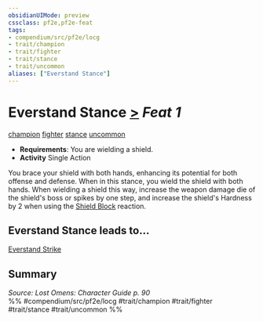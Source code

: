 ```yaml
---
obsidianUIMode: preview
cssclass: pf2e,pf2e-feat
tags:
- compendium/src/pf2e/locg
- trait/champion
- trait/fighter
- trait/stance
- trait/uncommon
aliases: ["Everstand Stance"]
---
```

# Everstand Stance  [>](../../rules/core-rulebook/chapter-9-playing-the-game.md#Actions "Single Action") *Feat 1*  
[champion](../../rules/traits/champion.md)  [fighter](../../rules/traits/fighter.md)  [stance](../../rules/traits/stance.md)  [uncommon](../../rules/traits/uncommon.md)  

- **Requirements**: You are wielding a shield.
- **Activity** Single Action

You brace your shield with both hands, enhancing its potential for both offense and defense. When in this stance, you wield the shield with both hands. When wielding a shield this way, increase the weapon damage die of the shield's boss or spikes by one step, and increase the shield's Hardness by 2 when using the [Shield Block](shield-block.md) reaction.

## Everstand Stance leads to...

[Everstand Strike](everstand-strike-locg.md)

## Summary

*Source: Lost Omens: Character Guide p. 90*  
%% #compendium/src/pf2e/locg #trait/champion #trait/fighter #trait/stance #trait/uncommon %%